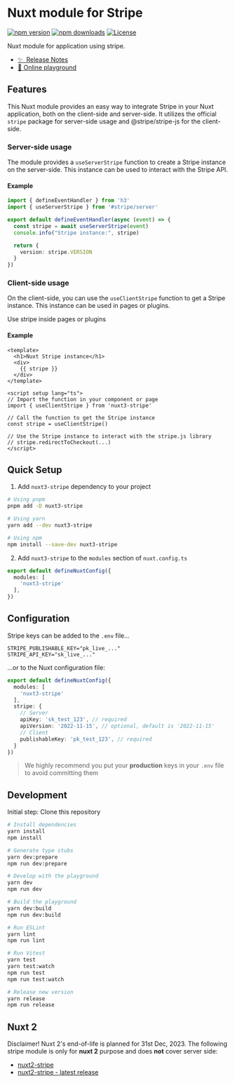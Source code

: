 # Nuxt module for Stripe

[![npm version][npm-version-src]][npm-version-href]
[![npm downloads][npm-downloads-src]][npm-downloads-href]
[![License][license-src]][license-href]

Nuxt module for application using stripe.

- [✨ &nbsp;Release Notes](/CHANGELOG.md)
- [🏀 Online playground](https://stackblitz.com/github/fuentesloic/nuxt3-stripe?file=playground%2Fapp.vue)

## Features

This Nuxt module provides an easy way to integrate Stripe in your Nuxt application, both on the client-side and server-side. It utilizes the official `stripe` package for server-side usage and @stripe/stripe-js for the client-side.

### Server-side usage

The module provides a `useServerStripe` function to create a Stripe instance on the server-side.
This instance can be used to interact with the Stripe API.

#### Example
```ts
import { defineEventHandler } from 'h3'
import { useServerStripe } from '#stripe/server'

export default defineEventHandler(async (event) => {
  const stripe = await useServerStripe(event)
  console.info("Stripe instance:", stripe)

  return {
    version: stripe.VERSION
  }
})
```

### Client-side usage

On the client-side, you can use the `useClientStripe` function to get a Stripe instance.
This instance can be used in pages or plugins.

Use stripe inside pages or plugins

#### Example
```vue
<template>
  <h1>Nuxt Stripe instance</h1>
  <div>
    {{ stripe }}
  </div>
</template>

<script setup lang="ts">
// Import the function in your component or page
import { useClientStripe } from 'nuxt3-stripe'

// Call the function to get the Stripe instance
const stripe = useClientStripe()

// Use the Stripe instance to interact with the stripe.js library
// stripe.redirectToCheckout(...)
</script>
```

## Quick Setup

1. Add `nuxt3-stripe` dependency to your project

```bash
# Using pnpm
pnpm add -D nuxt3-stripe

# Using yarn
yarn add --dev nuxt3-stripe

# Using npm
npm install --save-dev nuxt3-stripe
```

2. Add `nuxt3-stripe` to the `modules` section of `nuxt.config.ts`

```ts
export default defineNuxtConfig({
  modules: [
    'nuxt3-stripe'
  ],
})
```

## Configuration

Stripe keys can be added to the `.env` file...

```env
STRIPE_PUBLISHABLE_KEY="pk_live_..."
STRIPE_API_KEY="sk_live_..."
```

...or to the Nuxt configuration file:


```ts
export default defineNuxtConfig({
  modules: [
    'nuxt3-stripe'
  ],
  stripe: {
    // Server
    apiKey: 'sk_test_123', // required
    apiVersion: '2022-11-15', // optional, default is '2022-11-15'
    // Client
    publishableKey: 'pk_test_123', // required
  }
})
```

> We highly recommend you put your **production** keys in your `.env` file to avoid committing them

## Development

Initial step: Clone this repository

```bash
# Install dependencies
yarn install 
npm install

# Generate type stubs
yarn dev:prepare
npm run dev:prepare

# Develop with the playground
yarn dev
npm run dev

# Build the playground
yarn dev:build
npm run dev:build

# Run ESLint
yarn lint
npm run lint

# Run Vitest
yarn test
yarn test:watch
npm run test
npm run test:watch

# Release new version
yarn release
npm run release
```

## Nuxt 2

Disclaimer! Nuxt 2's end-of-life is planned for 31st Dec, 2023.
The following stripe module is only for **nuxt 2** purpose and does **not** cover server side:
- [nuxt2-stripe](https://github.com/WilliamDASILVA/nuxt-stripe-module)
- [nuxt2-stripe - latest release](https://github.com/WilliamDASILVA/nuxt-stripe-module/releases/tag/3.0.0)

<!-- Badges -->
[npm-version-src]: https://img.shields.io/npm/v/nuxt3-stripe/latest.svg?style=flat&colorA=18181B&colorB=28CF8D
[npm-version-href]: https://npmjs.com/package/nuxt3-stripe

[npm-downloads-src]: https://img.shields.io/npm/dm/nuxt3-stripe.svg?style=flat&colorA=18181B&colorB=28CF8D
[npm-downloads-href]: https://npmjs.com/package/nuxt3-stripe

[license-src]: https://img.shields.io/npm/l/nuxt3-stripe.svg?style=flat&colorA=18181B&colorB=28CF8D
[license-href]: https://npmjs.com/package/nuxt3-stripe

[nuxt-src]: https://img.shields.io/badge/Nuxt-18181B?logo=nuxt.js
[nuxt-href]: https://nuxt.com
